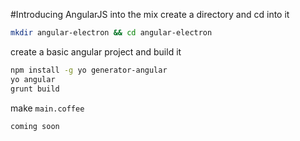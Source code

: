 #Introducing AngularJS into the mix
create a directory and cd into it
```bash
mkdir angular-electron && cd angular-electron
```
create a basic angular project and build it
```bash
npm install -g yo generator-angular
yo angular
grunt build
```
make `main.coffee`
```coffeescript
coming soon
```
